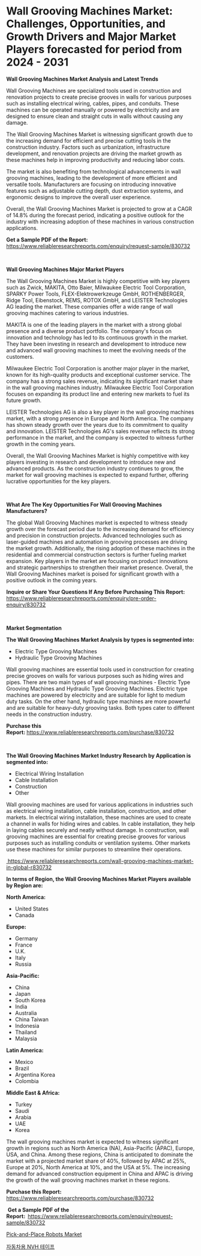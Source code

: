 <p><h1>Wall Grooving Machines Market: Challenges, Opportunities, and Growth Drivers and Major Market Players forecasted for period from 2024 - 2031</h1></p><p><strong>Wall Grooving Machines Market Analysis and Latest Trends</strong></p>
<p><p>Wall Grooving Machines are specialized tools used in construction and renovation projects to create precise grooves in walls for various purposes such as installing electrical wiring, cables, pipes, and conduits. These machines can be operated manually or powered by electricity and are designed to ensure clean and straight cuts in walls without causing any damage.</p><p>The Wall Grooving Machines Market is witnessing significant growth due to the increasing demand for efficient and precise cutting tools in the construction industry. Factors such as urbanization, infrastructure development, and renovation projects are driving the market growth as these machines help in improving productivity and reducing labor costs.</p><p>The market is also benefiting from technological advancements in wall grooving machines, leading to the development of more efficient and versatile tools. Manufacturers are focusing on introducing innovative features such as adjustable cutting depth, dust extraction systems, and ergonomic designs to improve the overall user experience.</p><p>Overall, the Wall Grooving Machines Market is projected to grow at a CAGR of 14.8% during the forecast period, indicating a positive outlook for the industry with increasing adoption of these machines in various construction applications.</p></p>
<p><strong>Get a Sample PDF of the Report:&nbsp;</strong> <a href="https://www.reliableresearchreports.com/enquiry/request-sample/830732">https://www.reliableresearchreports.com/enquiry/request-sample/830732</a></p>
<p>&nbsp;</p>
<p><strong>Wall Grooving Machines Major Market Players</strong></p>
<p><p>The Wall Grooving Machines Market is highly competitive with key players such as Zwick, MAKITA, Otto Baier, Milwaukee Electric Tool Corporation, SPARKY Power Tools, FLEX-Elektrowerkzeuge GmbH, ROTHENBERGER, Ridge Tool, Eibenstock, REMS, ROTOX GmbH, and LEISTER Technologies AG leading the market. These companies offer a wide range of wall grooving machines catering to various industries.</p><p>MAKITA is one of the leading players in the market with a strong global presence and a diverse product portfolio. The company's focus on innovation and technology has led to its continuous growth in the market. They have been investing in research and development to introduce new and advanced wall grooving machines to meet the evolving needs of the customers.</p><p>Milwaukee Electric Tool Corporation is another major player in the market, known for its high-quality products and exceptional customer service. The company has a strong sales revenue, indicating its significant market share in the wall grooving machines industry. Milwaukee Electric Tool Corporation focuses on expanding its product line and entering new markets to fuel its future growth.</p><p>LEISTER Technologies AG is also a key player in the wall grooving machines market, with a strong presence in Europe and North America. The company has shown steady growth over the years due to its commitment to quality and innovation. LEISTER Technologies AG's sales revenue reflects its strong performance in the market, and the company is expected to witness further growth in the coming years.</p><p>Overall, the Wall Grooving Machines Market is highly competitive with key players investing in research and development to introduce new and advanced products. As the construction industry continues to grow, the market for wall grooving machines is expected to expand further, offering lucrative opportunities for the key players.</p></p>
<p>&nbsp;</p>
<p><strong>What Are The Key Opportunities For Wall Grooving Machines Manufacturers?</strong></p>
<p><p>The global Wall Grooving Machines market is expected to witness steady growth over the forecast period due to the increasing demand for efficiency and precision in construction projects. Advanced technologies such as laser-guided machines and automation in grooving processes are driving the market growth. Additionally, the rising adoption of these machines in the residential and commercial construction sectors is further fueling market expansion. Key players in the market are focusing on product innovations and strategic partnerships to strengthen their market presence. Overall, the Wall Grooving Machines market is poised for significant growth with a positive outlook in the coming years.</p></p>
<p><strong>Inquire or Share Your Questions If Any Before Purchasing This Report:</strong> <a href="https://www.reliableresearchreports.com/enquiry/pre-order-enquiry/830732">https://www.reliableresearchreports.com/enquiry/pre-order-enquiry/830732</a></p>
<p>&nbsp;</p>
<p><strong>Market Segmentation</strong></p>
<p><strong>The Wall Grooving Machines Market Analysis by types is segmented into:</strong></p>
<p><ul><li>Electric Type Grooving Machines</li><li>Hydraulic Type Grooving Machines</li></ul></p>
<p><p>Wall grooving machines are essential tools used in construction for creating precise grooves on walls for various purposes such as hiding wires and pipes. There are two main types of wall grooving machines - Electric Type Grooving Machines and Hydraulic Type Grooving Machines. Electric type machines are powered by electricity and are suitable for light to medium duty tasks. On the other hand, hydraulic type machines are more powerful and are suitable for heavy-duty grooving tasks. Both types cater to different needs in the construction industry.</p></p>
<p><strong>Purchase this Report:&nbsp;</strong><a href="https://www.reliableresearchreports.com/purchase/830732">https://www.reliableresearchreports.com/purchase/830732</a></p>
<p>&nbsp;</p>
<p><strong>The Wall Grooving Machines Market Industry Research by Application is segmented into:</strong></p>
<p><ul><li>Electrical Wiring Installation</li><li>Cable Installation</li><li>Construction</li><li>Other</li></ul></p>
<p><p>Wall grooving machines are used for various applications in industries such as electrical wiring installation, cable installation, construction, and other markets. In electrical wiring installation, these machines are used to create a channel in walls for hiding wires and cables. In cable installation, they help in laying cables securely and neatly without damage. In construction, wall grooving machines are essential for creating precise grooves for various purposes such as installing conduits or ventilation systems. Other markets use these machines for similar purposes to streamline their operations.</p></p>
<p><a href="https://www.reliableresearchreports.com/wall-grooving-machines-market-in-global-r830732">&nbsp;https://www.reliableresearchreports.com/wall-grooving-machines-market-in-global-r830732</a></p>
<p><strong>In terms of Region, the Wall Grooving Machines Market Players available by Region are:</strong></p>
<p>
    <p> <strong> North America: </strong>
        <ul>
            <li>United States</li>
            <li>Canada</li>
        </ul>
        </p> 
    <p> <strong> Europe: </strong>
        <ul>
            <li>Germany</li>
            <li>France</li>
            <li>U.K.</li>
            <li>Italy</li>
            <li>Russia</li>
        </ul>
        </p> 
    <p> <strong> Asia-Pacific: </strong>
        <ul>
            <li>China</li>
            <li>Japan</li>
            <li>South Korea</li>
            <li>India</li>
            <li>Australia</li>
            <li>China Taiwan</li>
            <li>Indonesia</li>
            <li>Thailand</li>
            <li>Malaysia</li>
        </ul>
        </p> 
    <p> <strong> Latin America: </strong>
        <ul>
            <li>Mexico</li>
            <li>Brazil</li>
            <li>Argentina Korea</li>
            <li>Colombia</li>
        </ul>
        </p> 
    <p> <strong> Middle East & Africa: </strong>
        <ul>
            <li>Turkey</li>
            <li>Saudi</li>
            <li>Arabia</li>
            <li>UAE</li>
            <li>Korea</li>
        </ul>
    </p>
    </p>
<p><p>The wall grooving machines market is expected to witness significant growth in regions such as North America (NA), Asia-Pacific (APAC), Europe, USA, and China. Among these regions, China is anticipated to dominate the market with a projected market share of 40%, followed by APAC at 25%, Europe at 20%, North America at 10%, and the USA at 5%. The increasing demand for advanced construction equipment in China and APAC is driving the growth of the wall grooving machines market in these regions.</p></p>
<p><strong>Purchase this Report: </strong><a href="https://www.reliableresearchreports.com/purchase/830732">https://www.reliableresearchreports.com/purchase/830732</a></p>
<p>&nbsp;<strong>Get a Sample PDF of the Report:&nbsp;&nbsp;</strong><a href="https://www.reliableresearchreports.com/enquiry/request-sample/830732">https://www.reliableresearchreports.com/enquiry/request-sample/830732</a></p>
<p><strong></strong></p>
<p><p><a href="https://github.com/JennyferFeil2023/Market-Research-Report-List-1/blob/main/pick-and-place-robots-market.md">Pick-and-Place Robots Market</a></p><p><a href="https://github.com/JosefaRice/Market-Research-Report-List-1/blob/main/786175897996.md">자동차용 NVH 테이프</a></p></p>